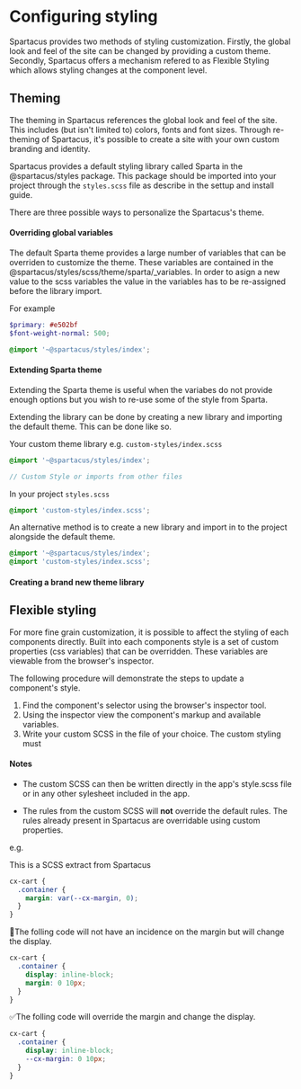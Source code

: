 # Configuring styling

Spartacus provides two methods of styling customization. Firstly, the global look and feel of the site can be changed by providing a custom theme. Secondly, Spartacus offers a mechanism refered to as Flexible Styling which allows styling changes at the component level.

## Theming

The theming in Spartacus references the global look and feel of the site. This includes (but isn't limited to) colors, fonts and font sizes. Through re-theming of Spartacus, it's possible to create a site with your own custom branding and identity.

Spartacus provides a default styling library called Sparta in the @spartacus/styles package. This package should be imported into your project through the `styles.scss` file as describe in the settup and install guide.

There are three possible ways to personalize the Spartacus's theme.

#### Overriding global variables

The default Sparta theme provides a large number of variables that can be overriden to customize the theme. These variables are contained in the @spartacus/styles/scss/theme/sparta/_variables. In order to asign a new value to the scss variables the value in the variables has to be re-assigned before the library import.

For example

```scss
$primary: #e502bf
$font-weight-normal: 500;

@import '~@spartacus/styles/index';
```

#### Extending Sparta theme

Extending the Sparta theme is useful when the variabes do not provide enough options but you wish to re-use some of the style from Sparta.

Extending the library can be done by creating a new library and importing the default theme. This can be done like so.

Your custom theme library e.g. `custom-styles/index.scss`
```scss
@import '~@spartacus/styles/index';

// Custom Style or imports from other files
```
In your project `styles.scss`

```scss
@import 'custom-styles/index.scss';
```

An alternative method is to create a new library and import in to the project alongside the default theme.

```scss
@import '~@spartacus/styles/index';
@import 'custom-styles/index.scss';
```

#### Creating a brand new theme library



## Flexible styling
For more fine grain customization, it is possible to affect the styling of each components directly. Built into each components style is a set of custom properties (css variables) that can be overridden. These variables are viewable from the browser's inspector.

The following procedure will demonstrate the steps to update a component's style.

1. Find the component's selector using the browser's inspector tool.
2. Using the inspector view the component's markup and available variables.
3. Write your custom SCSS in the file of your choice. The custom styling must 

#### Notes
- The custom SCSS can then be written directly in the app's style.scss file or in any other sylesheet included in the app.

- The rules from the custom SCSS will **not** override the default rules. The rules already present in Spartacus are overridable using custom properties.

e.g.

 This is a SCSS extract from Spartacus

```scss
cx-cart {
  .container {
    margin: var(--cx-margin, 0);
  }
}
```
🛑The folling code will not have an incidence on the margin but will change the display.
```scss
cx-cart {
  .container {
    display: inline-block;
    margin: 0 10px;
  }
}
```

✅The folling code will override the margin and change the display.
```scss
cx-cart {
  .container {
    display: inline-block;
    --cx-margin: 0 10px;
  }
}
```